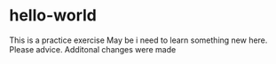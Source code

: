 # hello-world
This is a practice exercise
May be i need to learn something new here. Please advice.
Additonal changes were made
